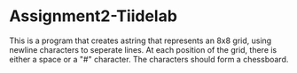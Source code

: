 # Assignment2-Tiidelab
This is a program that creates astring that represents an 8x8 grid, using newline
characters to seperate lines. At each position of the grid, there is either a space 
or a "#" character. The characters should form a chessboard.
